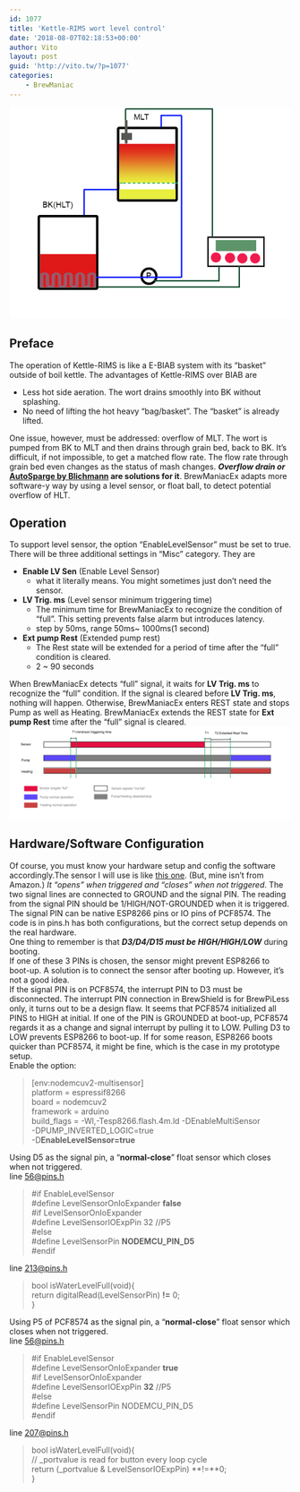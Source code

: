 ```yaml
---
id: 1077
title: 'Kettle-RIMS wort level control'
date: '2018-08-07T02:18:53+00:00'
author: Vito
layout: post
guid: 'http://vito.tw/?p=1077'
categories:
    - BrewManiac
---
```


![](/wp-content/uploads/2018/08/kettle-rims-level.png)

## Preface

The operation of Kettle-RIMS is like a E-BIAB system with its “basket” outside of boil kettle. The advantages of Kettle-RIMS over BIAB are

- Less hot side aeration. The wort drains smoothly into BK without splashing.
- No need of lifting the hot heavy “bag/basket”. The “basket” is already lifted.

One issue, however, must be addressed: overflow of MLT. The wort is pumped from BK to MLT and then drains through grain bed, back to BK. It’s difficult, if not impossible, to get a matched flow rate. The flow rate through grain bed even changes as the status of mash changes. ***Overflow drain or* [AutoSparge by Blichmann](https://www.blichmannengineering.com/products/autosparge) are solutions for it**. BrewManiacEx adapts more software-y way by using a level sensor, or float ball, to detect potential overflow of HLT.

## Operation

To support level sensor, the option “EnableLevelSensor” must be set to true. There will be three additional settings in “Misc” category. They are

- **Enable LV Sen** (Enable Level Sensor) 
    - what it literally means. You might sometimes just don’t need the sensor.
- **LV Trig. ms** (Level sensor minimum triggering time) 
    - The minimum time for BrewManiacEx to recognize the condition of “full”. This setting prevents false alarm but introduces latency.
    - step by 50ms, range 50ms~ 1000ms(1 second)
- **Ext pump Rest** (Extended pump rest) 
    - The Rest state will be extended for a period of time after the “full” condition is cleared.
    - 2 ~ 90 seconds

When BrewManiacEx detects “full” signal, it waits for **LV Trig. ms** to recognize the “full” condition. If the signal is cleared before **LV Trig. ms**, nothing will happen. Otherwise, BrewManiacEx enters REST state and stops Pump as well as Heating. BrewManiacEx extends the REST state for **Ext pump Rest** time after the “full” signal is cleared.  
![](/wp-content/uploads/2018/08/levelsensor-for-k-rim.png)

## Hardware/Software Configuration

Of course, you must know your hardware setup and config the software accordingly.The sensor I will use is like [this one](https://www.amazon.com/uxcell-Aquarium-Stainless-Horizontal-Switch/dp/B00AQYXP0C/ref=sr_1_19?ie=UTF8&qid=1533602313&sr=8-19&keywords=water+level+sensor). (But, mine isn’t from Amazon.) *It “opens” when triggered and “closes” when not triggered*. The two signal lines are connected to GROUND and the signal PIN. The reading from the signal PIN should be 1/HIGH/NOT-GROUNDED when it is triggered.  
The signal PIN can be native ESP8266 pins or IO pins of PCF8574. The code is in pins.h has both configurations, but the correct setup depends on the real hardware.  
One thing to remember is that ***D3/D4/D15 must be HIGH/HIGH/LOW*** during booting.  
If one of these 3 PINs is chosen, the sensor might prevent ESP8266 to boot-up. A solution is to connect the sensor after booting up. However, it’s not a good idea.  
If the signal PIN is on PCF8574, the interrupt PIN to D3 must be disconnected. The interrupt PIN connection in BrewShield is for BrewPiLess only, it turns out to be a design flaw. It seems that PCF8574 initialized all PINS to HIGH at initial. If one of the PIN is GROUNDED at boot-up, PCF8574 regards it as a change and signal interrupt by pulling it to LOW. Pulling D3 to LOW prevents ESP8266 to boot-up. If for some reason, ESP8266 boots quicker than PCF8574, it might be fine, which is the case in my prototype setup.  
Enable the option:

> \[env:nodemcuv2-multisensor\]  
> platform = espressif8266  
> board = nodemcuv2  
> framework = arduino  
> build\_flags = -Wl,-Tesp8266.flash.4m.ld -DEnableMultiSensor  
> -DPUMP\_INVERTED\_LOGIC=true  
> -D**EnableLevelSensor=true**

Using D5 as the signal pin, a “**normal-close**” float sensor which closes when not triggered.  
line 56@pins.h

> \#if EnableLevelSensor  
> \#define LevelSensorOnIoExpander **false**  
> \#if LevelSensorOnIoExpander  
> \#define LevelSensorIOExpPin 32 //P5  
> \#else  
> \#define LevelSensorPin **NODEMCU\_PIN\_D5**  
> \#endif

line 213@pins.h

> bool isWaterLevelFull(void){  
> return digitalRead(LevelSensorPin) **!=** 0;  
> }

Using P5 of PCF8574 as the signal pin, a “**normal-close**” float sensor which closes when not triggered.  
line 56@pins.h

> \#if EnableLevelSensor  
> \#define LevelSensorOnIoExpander **true**  
> \#if LevelSensorOnIoExpander  
> \#define LevelSensorIOExpPin **32** //P5  
> \#else  
> \#define LevelSensorPin NODEMCU\_PIN\_D5  
> \#endif

line 207@pins.h

> bool isWaterLevelFull(void){  
> // \_portvalue is read for button every loop cycle  
> return (\_portvalue &amp; LevelSensorIOExpPin) **!=**0;  
> }